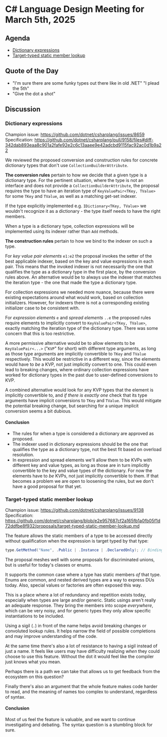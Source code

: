 # C# Language Design Meeting for March 5th, 2025

## Agenda
- [Dictionary expressions](#dictionary-expressions)
- [Target-typed static member lookup](#target-typed-static-member-lookup)

## Quote of the Day

- "I'm sure there are some funky types out there like in old .NET" "I plead the 5th"
- "Give the dot a shot"

## Discussion

### Dictionary expressions

Champion issue: https://github.com/dotnet/csharplang/issues/8659  
Specification: https://github.com/dotnet/csharplang/pull/9158/files#diff-342dab893eaa8c901a2fafe92e2c6c13aaee9e42adcbd9115fac92ac0d1b9a22

We reviewed the proposed conversion and construction rules for concrete dictionary types that don't use `CollectionBuilderAttribute`.

__The conversion rules__ pertain to how we decide that a given type is a dictionary type. For the pertinent situation, where the type is not an interface and does not provide a `CollectionBuilderAttribute`, the proposal requires the type to have an iteration type of `KeyValuePair<TKey, TValue>` for some `TKey` and `TValue`, as well as a matching get-set indexer.

If the type explicitly implemented e.g. `IDictionary<TKey, TValue>` we wouldn't recognize it as a dictionary - the type itself needs to have the right members.

When a type is a dictionary type, collection expressions will be implemented using its indexer rather than `Add` methods.

__The construction rules__ pertain to how we bind to the indexer on such a type.

For _key value pair elements_ `e1:e2` the proposal invokes the setter of the best applicable indexer, based on the key and value expressions in each pair. This means that the invoked indexer is not necessarily the one that qualifies the type as a dictionary type in the first place, by the conversion rules above. An alternative would be to always use the indexer that matches the iteration type - the one that made the type a dictionary type.

For collection expressions we needed more nuance, because there were existing expectations around what would work, based on collection initializers. However, for indexers there is not a corresponding existing initializer case to be consistent with. 

For _expression elements_ `e` and _spread elements_ `..e` the proposed rules require elements to implicitly convert to `KeyValuePair<TKey, TValue>`, exactly matching the iteration type of the dictionary type. There was some concern that this is too restrictive. 

A more permissive alternative would be to allow elements to be `KeyValuePair<...>` ("`KVP`" for short) with different type arguments, as long as those type arguments are implicitly convertible to `TKey` and `TValue` respectively. This would be restrictive in a different way, since the elements would have to _be_ a KVP, not just implicitly convert to one. This could even lead to breaking changes, where ordinary collection expressions have worked for dictionary types in the past due to user-defined conversions to KVP.

A combined alternative would look for any KVP types that the element is implicitly convertible to, and _if there is exactly one_ check that its type arguments have implicit conversions to `TKey` and `TValue`. This would mitigate the potential breaking change, but searching for a unique implicit conversion seems a bit dubious.

#### Conclusion

* The rules for when a type is considered a dictionary are approved as proposed.
* The indexer used in dictionary expressions should be the one that qualifies the type as a dictionary type, not the best fit based on overload resolution.
* In expression and spread elements we'll allow them to be KVPs with different key and value types, as long as those are in turn implicitly convertible to the key and value types of the dictionary. For now the elements have to _be_ KVPs, not just implicitly convertible to them. If that becomes a problem we are open to loosening the rules, but we don't have a good proposal for that yet.


### Target-typed static member lookup

Champion issue: https://github.com/dotnet/csharplang/issues/9138  
Specification: https://github.com/dotnet/csharplang/blob/e2e957687cf2a165fb1a0fb05f1d72ddfbe8f932/proposals/target-typed-static-member-lookup.md

The feature allows the static members of a type to be accessed directly without qualification when the expression is target typed by that type:

``` c#
type.GetMethod("Name", .Public | .Instance | .DeclaredOnly); // BindingFlags.Public | ...
```

The proposal meshes well with some proposals  for discriminated unions, but is useful for today's classes or enums.

It supports the common case where a type has static members _of_ that type. Enums are common, and nested derived types are a way to express DUs today. Also, special values or factories are often exposed this way.

This is a place where a lot of redundancy and repetition exists today, especially when types are large and/or generic. Static usings aren't really an adequate response. They bring the members into scope _everywhere_, which can be very noisy, and for generic types they only allow specific instantiations to be included.

Using a sigil (`.`) in front of the name helps avoid breaking changes or convoluted lookup rules. It helps narrow the field of possible completions and may improve understanding of the code. 

At the same time there's also a lot of resistance to having a sigil instead of just a name. It feels like users may have difficulty realizing _when_ they could choose to use this feature. Without the dot it would feel like the compiler just knows what you mean.

Perhaps there is a path we can take that allows us to get feedback from the ecosystem on this question?

Finally there's also an argument that the whole feature makes code harder to read, and the meaning of names too complex to understand, regardless of syntax.

#### Conclusion

Most of us feel the feature is valuable, and we want to continue investigating and debating. The syntax question is a stumbling block for sure.
